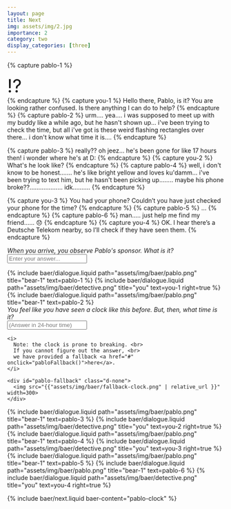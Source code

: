 ```yaml
---
layout: page
title: Next
img: assets/img/2.jpg
importance: 2
category: two
display_categories: [three]
---
```


<!-- Dialogue pt. 1 -->
{% capture pablo-1 %}
<div style="font-size: 3em">
  &#x2049;&#xfe0f;
</div>
{% endcapture %}
{% capture you-1 %}
  Hello there, Pablo, is it? You are looking rather confused. Is there anything I can do to help?
{% endcapture %}
{% capture pablo-2 %}
  urm.... yea.... i was supposed to meet up with my buddy like a while ago, but he hasn't shown up...
  i've been trying to check the time, but all i've got is these weird flashing rectangles over there...
  i don't know what time it is....
{% endcapture %}

<!-- Dialogue pt. 2 -->
{% capture pablo-3 %}
  really?? oh jeez... he's been gone for like 17 hours then! i wonder where he's at D:
{% endcapture %}
{% capture you-2 %}
  What's he look like?
{% endcapture %}
{% capture pablo-4 %}
  well, i don't know to be honest....... he's like bright yellow and loves ku'damm...
  i've been trying to text him, but he hasn't been picking up........
  maybe his phone broke??................... idk..........
{% endcapture %}

{% capture you-3 %}
  You had your phone? Couldn’t you have just checked your phone for the time?
{% endcapture %}
{% capture pablo-5 %}
  ...
{% endcapture %}
{% capture pablo-6 %}
  man….. just help me find my friend…… &#x1f61e;
{% endcapture %}
{% capture you-4 %}
  OK. I hear there’s a Deutsche Telekom nearby, so I’ll check if they have seen them.
{% endcapture %}

<div class="d-flex flex-column align-items-center gap-5">
  <!-- TODO: handle this text -->
  <i>When you arrive, you observe Pablo's sponsor. What is it?</i>
  <form baer-key="pablo-unlock">
    <input placeholder="Enter your answer...">
  </form>
</div>

<div baer-content="pablo-unlock">
  <div class="baer-dialogue-group">
  {% include baer/dialogue.liquid path="assets/img/baer/pablo.png" title="bear-1" text=pablo-1 %}
  {% include baer/dialogue.liquid path="assets/img/baer/detective.png" title="you" text=you-1 right=true %}
  {% include baer/dialogue.liquid path="assets/img/baer/pablo.png" title="bear-1" text=pablo-2 %}
  </div>

  <!-- TODO: add fallback clock here -->

  <div class="d-flex flex-column align-items-center gap-5">
    <i>You feel like you have seen a clock like this before. But, then, what time is it?</i>
    <form baer-key="pablo-clock">
      <input placeholder="(Answer in 24-hour time)">
    </form>

    <i>
      Note: the clock is prone to breaking. <br>
      If you cannot figure out the answer, <br>
      we have provided a fallback <a href="#" onclick="pabloFallback()">here</a>.
    </i>

    <div id="pablo-fallback" class="d-none">
      <img src="{{"assets/img/baer/fallback-clock.png" | relative_url }}" width=300>
    </div>
  </div>
</div>

<div class="baer-dialogue-group" baer-content="pablo-clock">
  {% include baer/dialogue.liquid path="assets/img/baer/pablo.png" title="bear-1" text=pablo-3 %}
  {% include baer/dialogue.liquid path="assets/img/baer/detective.png" title="you" text=you-2 right=true %}
  {% include baer/dialogue.liquid path="assets/img/baer/pablo.png" title="bear-1" text=pablo-4 %}
  {% include baer/dialogue.liquid path="assets/img/baer/detective.png" title="you" text=you-3 right=true %}
  {% include baer/dialogue.liquid path="assets/img/baer/pablo.png" title="bear-1" text=pablo-5 %}
  {% include baer/dialogue.liquid path="assets/img/baer/pablo.png" title="bear-1" text=pablo-6 %}
  {% include baer/dialogue.liquid path="assets/img/baer/detective.png" title="you" text=you-4 right=true %}
</div>

{% include baer/next.liquid baer-content="pablo-clock" %}
